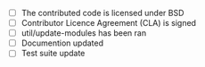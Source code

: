 - [ ] The contributed code is licensed under BSD
- [ ] Contributor Licence Agreement (CLA) is signed
- [ ] util/update-modules has been ran
- [ ] Documention updated
- [ ] Test suite update

